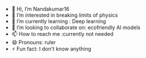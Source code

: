 - 👋 Hi, I’m Nandakumar16
- 👀 I’m interested in breaking limits of physics
- 🌱 I’m currently learning : Deep learning 
- 💞️ I’m looking to collaborate on: ecofriendly AI models 
- 📫 How to reach me :currently not needed
- 😄 Pronouns: ruler
- ⚡ Fun fact: I don't know anything

<!---
Nandakumar16/Nandakumar16 is a ✨ special ✨ repository because its `README.md` (this file) appears on your GitHub profile.
You can click the Preview link to take a look at your changes.
--->
